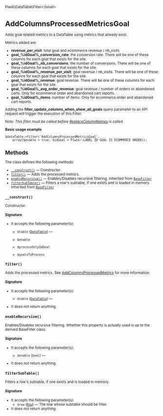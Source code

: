 <small>Piwik\DataTable\Filter\</small>

AddColumnsProcessedMetricsGoal
==============================

Adds goal related metrics to a DataTable using metrics that already exist.

Metrics added are:

- **revenue_per_visit**: total goal and ecommerce revenue / nb_visits
- **goal_%idGoal%_conversion_rate**: the conversion rate. There will be one of
                                     these columns for each goal that exists
                                     for the site.
- **goal_%idGoal%_nb_conversions**: the number of conversions. There will be one of
                                    these columns for each goal that exists
                                    for the site.
- **goal_%idGoal%_revenue_per_visit**: goal revenue / nb_visits. There will be one of
                                       these columns for each goal that exists
                                       for the site.
- **goal_%idGoal%_revenue**: goal revenue. There will be one of
                             these columns for each goal that exists
                             for the site.
- **goal_%idGoal%_avg_order_revenue**: goal revenue / number of orders or abandoned
                                       carts. Only for ecommerce order and abandoned cart
                                       reports.
- **goal_%idGoal%_items**: number of items. Only for ecommerce order and abandoned cart
                           reports.

Adding the **filter_update_columns_when_show_all_goals** query parameter to
an API request will trigger the execution of this Filter.

_Note: This filter must be called before [ReplaceColumnNames](/api-reference/Piwik/DataTable/Filter/ReplaceColumnNames) is called._

**Basic usage example**

    $dataTable->filter('AddColumnsProcessedMetricsGoal',
        array($enable = true, $idGoal = Piwik::LABEL_ID_GOAL_IS_ECOMMERCE_ORDER));

Methods
-------

The class defines the following methods:

- [`__construct()`](#__construct) &mdash; Constructor.
- [`filter()`](#filter) &mdash; Adds the processed metrics.
- [`enableRecursive()`](#enablerecursive) &mdash; Enables/Disables recursive filtering. Inherited from [`BaseFilter`](../../../Piwik/DataTable/BaseFilter.md)
- [`filterSubTable()`](#filtersubtable) &mdash; Filters a row's subtable, if one exists and is loaded in memory. Inherited from [`BaseFilter`](../../../Piwik/DataTable/BaseFilter.md)

<a name="__construct" id="__construct"></a>
<a name="__construct" id="__construct"></a>
### `__construct()`

Constructor.

#### Signature

-  It accepts the following parameter(s):
    - `$table` ([`DataTable`](../../../Piwik/DataTable.md)) &mdash;
      
    - `$enable`
      
    - `$processOnlyIdGoal`
      
    - `$goalsToProcess`
      

<a name="filter" id="filter"></a>
<a name="filter" id="filter"></a>
### `filter()`

Adds the processed metrics. See [AddColumnsProcessedMetrics](/api-reference/Piwik/DataTable/Filter/AddColumnsProcessedMetrics) for
more information.

#### Signature

-  It accepts the following parameter(s):
    - `$table` ([`DataTable`](../../../Piwik/DataTable.md)) &mdash;
      
- It does not return anything.

<a name="enablerecursive" id="enablerecursive"></a>
<a name="enableRecursive" id="enableRecursive"></a>
### `enableRecursive()`

Enables/Disables recursive filtering. Whether this property is actually used
is up to the derived BaseFilter class.

#### Signature

-  It accepts the following parameter(s):
    - `$enable` (`bool`) &mdash;
      
- It does not return anything.

<a name="filtersubtable" id="filtersubtable"></a>
<a name="filterSubTable" id="filterSubTable"></a>
### `filterSubTable()`

Filters a row's subtable, if one exists and is loaded in memory.

#### Signature

-  It accepts the following parameter(s):
    - `$row` ([`Row`](../../../Piwik/DataTable/Row.md)) &mdash;
       The row whose subtable should be filter.
- It does not return anything.

